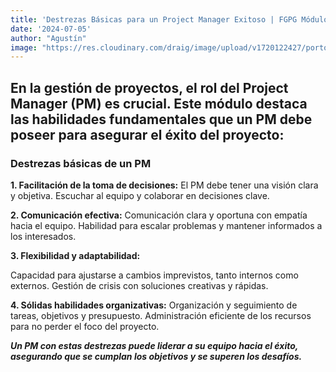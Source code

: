 ```yaml
---
title: 'Destrezas Básicas para un Project Manager Exitoso | FGPG Módulo 1, SubMódulo 1 '
date: '2024-07-05'
author: "Agustín"
image: "https://res.cloudinary.com/draig/image/upload/v1720122427/portolio-personal/blog/htxiskelp7kcea0vlduy.webp"
---
```

## En la gestión de proyectos, el rol del Project Manager (PM) es crucial. Este módulo destaca las habilidades fundamentales que un PM debe poseer para asegurar el éxito del proyecto:

### Destrezas básicas de un PM

**1. Facilitación de la toma de decisiones:**
El PM debe tener una visión clara y objetiva.
Escuchar al equipo y colaborar en decisiones clave.

**2. Comunicación efectiva:**
Comunicación clara y oportuna con empatía hacia el equipo.
Habilidad para escalar problemas y mantener informados a los interesados.

**3. Flexibilidad y adaptabilidad:**

Capacidad para ajustarse a cambios imprevistos, tanto internos como externos.
Gestión de crisis con soluciones creativas y rápidas.

**4. Sólidas habilidades organizativas:**
Organización y seguimiento de tareas, objetivos y presupuesto.
Administración eficiente de los recursos para no perder el foco del proyecto.


***Un PM con estas destrezas puede liderar a su equipo hacia el éxito, asegurando que se cumplan los objetivos y se superen los desafíos.***